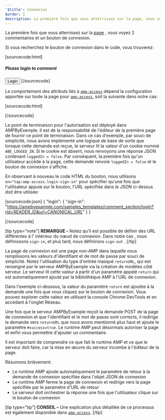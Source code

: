 ```yaml
---
'$title': Connexion
$order: 1
description: La première fois que vous atterrissez sur la page, vous voyez 2 commentaires et un bouton de connexion. Si vous recherchez le bouton de connexion dans le code, vous trouverez ...
---
```


La première fois que vous atterrissez sur la [page](../../../../documentation/examples/previews/Comment_Section.html) , vous voyez 2 commentaires et un bouton de connexion.

<amp-img src="/static/img/login-button.jpg" alt="Login button" height="290" width="300"></amp-img>

Si vous recherchez le bouton de connexion dans le code, vous trouverez:

[sourcecode:html]
<span amp-access="NOT loggedIn" role="button" tabindex="0" amp-access-hide>

  <h5>Please login to comment</h5>
  <button on="tap:amp-access.login-sign-in" class="button-primary comment-button">Login</button>
</span>
[/sourcecode]

Le comportement des attributs liés à [`amp-access`](../../../../documentation/components/reference/amp-access.md) dépend la configuration apportée sur toute la page pour [`amp-access`](../../../../documentation/components/reference/amp-access.md), soit la suivante dans notre cas:

[sourcecode:html]

<script id="amp-access" type="application/json">
  {
    "authorization": "https://ampbyexample.com/samples_templates/comment_section/authorization?rid=READER_ID&url=CANONICAL_URL&ref=DOCUMENT_REFERRER&_=RANDOM",
    "noPingback": "true",
    "login": {
      "sign-in": "https://ampbyexample.com/samples_templates/comment_section/login?rid=READER_ID&url=CANONICAL_URL",
      "sign-out": "https://ampbyexample.com/samples_templates/comment_section/logout"
    },
    "authorizationFallbackResponse": {
      "error": true,
      "loggedIn": false
    }
  }
</script>

[/sourcecode]

Le point de terminaison pour l'autorisation est déployé dans AMPByExemple. Il est de la responsabilité de l'éditeur de la première page de fournir ce point de terminaison. Dans ce cas d'exemple, par souci de simplicité, nous avons implémenté une logique de base de sorte que lorsque cette demande est reçue, le serveur lit la valeur d'un cookie nommé `ABE_LOGGED_IN`. Si le cookie est absent, nous renvoyons une réponse JSON contenant `loggedIn = false`. Par conséquent, la première fois qu'un utilisateur accède à la page, cette demande renvoie `loggedIn = false` et le bouton de connexion s'affiche.

En observant à nouveau le code HTML du bouton, nous utilisons `on="tap:amp-access.login-sign-in"` pour spécifier qu'une fois que l'utilisateur appuie sur le bouton, l'URL spécifiée dans le JSON ci-dessus doit être utilisée:

[sourcecode:json]
{
"login": {
"sign-in": "https://ampbyexample.com/samples_templates/comment_section/login?rid=READER_ID&url=CANONICAL_URL"
}
}

[/sourcecode]

[tip type="note"] **REMARQUE -** Notez qu'il est possible de définir des URL différentes à l' intérieur du nœud de connexion. Dans notre cas , nous définissons `sign-in`, et plus tard, nous définirons `sign-out` . [/tip]

La page de connexion est une page non-AMP dans laquelle nous remplissons les valeurs d'identifiant et de mot de passe par souci de simplicité. Notez l'utilisation du type d'entrée masqué `returnURL`, qui est renseigné par le serveur AMPByExample via la création de modèles côté serveur. Le serveur lit cette valeur à partir d'un paramètre appelé `return` qui est automatiquement ajouté par la bibliothèque AMP à l'URL de connexion.

Dans l'exemple ci-dessous, la valeur du paramètre `return` est ajoutée à la demande une fois que vous cliquez sur le bouton de connexion. Vous pouvez explorer cette valeur en utilisant la console Chrome DevTools et en accédant à l'onglet Réseau.

<amp-img src="/static/img/return-parameter.jpg" alt="Return parameter" height="150" width="600"></amp-img>

Une fois que le serveur AMPByExample reçoit la demande POST de la page de connexion et que l'identifiant et le mot de passe sont corrects, il redirige la demande vers `returnURL` que nous avons mentionné plus haut et ajoute le paramètre `#success=true`. Le runtime AMP peut désormais autoriser la page et enfin vous permettre d'ajouter un commentaire.

Il est important de comprendre ce que fait le runtime AMP et ce que le serveur doit faire, car la mise en œuvre du serveur incombe à l'éditeur de la page.

Résumons brièvement:

- Le runtime AMP ajoute automatiquement le paramètre de retour à la demande de connexion spécifiée dans l'objet JSON de connexion
- Le runtime AMP ferme la page de connexion et redirige vers la page spécifiée par le paramètre d'URL de retour
- Le serveur doit orchestrer la réponse une fois que l'utilisateur clique sur le bouton de connexion

[tip type="tip"] **CONSEIL –** Une explication plus détaillée de ce processus est également disponible dans [`amp-access`](../../../../documentation/components/reference/amp-access.md). [/tip]
